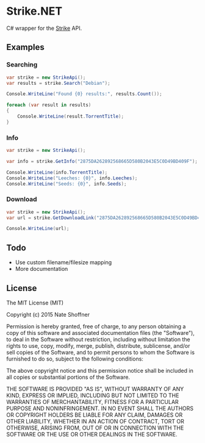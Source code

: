 # Strike.NET

C# wrapper for the [Strike](https://getstrike.net/) API.

## Examples

### Searching
```csharp
var strike = new StrikeApi();
var results = strike.Search("Debian");

Console.WriteLine("Found {0} results:", results.Count());

foreach (var result in results)
{
	Console.WriteLine(result.TorrentTitle);
}
```

### Info
```csharp
var strike = new StrikeApi();

var info = strike.GetInfo("2875DA262892568665D580B2043E5C0D49BD409F");

Console.WriteLine(info.TorrentTitle);
Console.WriteLine("Leeches: {0}", info.Leeches);
Console.WriteLine("Seeds: {0}", info.Seeds);
```

###  Download
```csharp
var strike = new StrikeApi();
var url = strike.GetDownloadLink("2875DA262892568665D580B2043E5C0D49BD409F");

Console.WriteLine(url);
```

## Todo
* Use custom filename/filesize mapping
* More documentation

## License

The MIT License (MIT)

Copyright (c) 2015 Nate Shoffner

Permission is hereby granted, free of charge, to any person obtaining a copy
of this software and associated documentation files (the "Software"), to deal
in the Software without restriction, including without limitation the rights
to use, copy, modify, merge, publish, distribute, sublicense, and/or sell
copies of the Software, and to permit persons to whom the Software is
furnished to do so, subject to the following conditions:

The above copyright notice and this permission notice shall be included in
all copies or substantial portions of the Software.

THE SOFTWARE IS PROVIDED "AS IS", WITHOUT WARRANTY OF ANY KIND, EXPRESS OR
IMPLIED, INCLUDING BUT NOT LIMITED TO THE WARRANTIES OF MERCHANTABILITY,
FITNESS FOR A PARTICULAR PURPOSE AND NONINFRINGEMENT. IN NO EVENT SHALL THE
AUTHORS OR COPYRIGHT HOLDERS BE LIABLE FOR ANY CLAIM, DAMAGES OR OTHER
LIABILITY, WHETHER IN AN ACTION OF CONTRACT, TORT OR OTHERWISE, ARISING FROM,
OUT OF OR IN CONNECTION WITH THE SOFTWARE OR THE USE OR OTHER DEALINGS IN
THE SOFTWARE.
